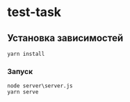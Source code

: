 # test-task

## Установка зависимостей
```
yarn install
```

### Запуск
```
node server\server.js
yarn serve
```
